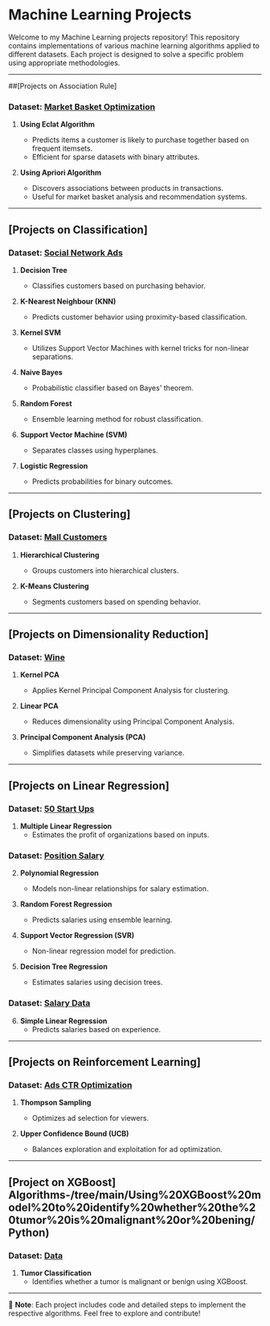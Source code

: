 # Machine Learning Projects

Welcome to my Machine Learning projects repository! This repository contains implementations of various machine learning algorithms applied to different datasets. Each project is designed to solve a specific problem using appropriate methodologies.

---

##[Projects on Association Rule] 

### Dataset: [Market Basket Optimization](https://github.com/farhan065/Projects-on-Various-Machine-Learning-Algorithms-/blob/main/Projects%20on%20Association%20Rule/Using%20Eclat%20algorithm%20to%20predict%20what%20items%20a%20customer%20may%20purchase/Market_Basket_Optimisation.csv)

1. **Using Eclat Algorithm** 
   - Predicts items a customer is likely to purchase together based on frequent itemsets.
   - Efficient for sparse datasets with binary attributes.

2. **Using Apriori Algorithm**
   - Discovers associations between products in transactions.
   - Useful for market basket analysis and recommendation systems.

---

 ## [Projects on Classification]
### Dataset: [Social Network Ads](https://github.com/farhan065/Projects-on-Various-Machine-Learning-Algorithms-/blob/main/Projects%20on%20Classifications/To%20find%20out%20which%20customer%20will%20buy%20the%20product%20using%20Decision%20Tree/Social_Network_Ads.csv)

1. **Decision Tree**
   - Classifies customers based on purchasing behavior.

2. **K-Nearest Neighbour (KNN)**
   - Predicts customer behavior using proximity-based classification.

3. **Kernel SVM**
   - Utilizes Support Vector Machines with kernel tricks for non-linear separations.

4. **Naive Bayes**
   - Probabilistic classifier based on Bayes' theorem.

5. **Random Forest**
   - Ensemble learning method for robust classification.

6. **Support Vector Machine (SVM)**
   - Separates classes using hyperplanes.

7. **Logistic Regression**
   - Predicts probabilities for binary outcomes.

---

 ## [Projects on Clustering] 
### Dataset: [Mall Customers](https://github.com/farhan065/Projects-on-Various-Machine-Learning-Algorithms-/blob/main/Projects%20on%20Clustering/Using%20K-means%20to%20cluster%20the%20customer/Mall_Customers.csv)

1. **Hierarchical Clustering**
   - Groups customers into hierarchical clusters.

2. **K-Means Clustering**
   - Segments customers based on spending behavior.

---

## [Projects on Dimensionality Reduction] 
### Dataset: [Wine](https://github.com/farhan065/Projects-on-Various-Machine-Learning-Algorithms-/blob/main/Projects%20on%20Dimensionality%20Reduction/Using%20Kernal%20Pricipal%20Component%20Analysis%20to%20cluster%20the%20customers%20in%20a%20wine%20shop/Wine.csv)

1. **Kernel PCA**
   - Applies Kernel Principal Component Analysis for clustering.

2. **Linear PCA**
   - Reduces dimensionality using Principal Component Analysis.

3. **Principal Component Analysis (PCA)**
   - Simplifies datasets while preserving variance.

---

 ## [Projects on Linear Regression] 
### Dataset: [50 Start Ups](https://github.com/farhan065/Projects-on-Various-Machine-Learning-Algorithms-/blob/main/Projects%20on%20Linear%20Regression/Estimate%20the%20profit%20of%20an%20organization%20using%20multiple%20linear%20regression/50_Startups.csv)

1. **Multiple Linear Regression**
   - Estimates the profit of organizations based on inputs.

### Dataset: [Position Salary](https://github.com/farhan065/Projects-on-Various-Machine-Learning-Algorithms-/blob/main/Projects%20on%20Linear%20Regression/Estimate%20the%20salary%20of%20a%20position%20using%20polynomial%20regression/Position_Salaries.csv)

2. **Polynomial Regression**
   - Models non-linear relationships for salary estimation.

3. **Random Forest Regression**
   - Predicts salaries using ensemble learning.

4. **Support Vector Regression (SVR)**
   - Non-linear regression model for prediction.

5. **Decision Tree Regression**
   - Estimates salaries using decision trees.

### Dataset: [Salary Data](https://github.com/farhan065/Projects-on-Various-Machine-Learning-Algorithms-/blob/main/Projects%20on%20Linear%20Regression/Predicting%20the%20Salary%20using%20simple%20linear%20regression/Salary_Data.csv)

6. **Simple Linear Regression**
   - Predicts salaries based on experience.

---

 ## [Projects on Reinforcement Learning] 

### Dataset: [Ads CTR Optimization](https://github.com/farhan065/Projects-on-Various-Machine-Learning-Algorithms-/blob/main/Projects%20on%20Reinforcement%20Learning/Using%20Thomson%20Sampling%20to%20find%20out%20which%20add%20will%20be%20selected%20most%20by%20the%20viewers/Ads_CTR_Optimisation.csv)

1. **Thompson Sampling**
   - Optimizes ad selection for viewers.

2. **Upper Confidence Bound (UCB)**
   - Balances exploration and exploitation for ad optimization.

---

 ## [Project on XGBoost] Algorithms-/tree/main/Using%20XGBoost%20model%20to%20identify%20whether%20the%20tumor%20is%20malignant%20or%20bening/Python)

### Dataset: [Data](https://github.com/farhan065/Projects-on-Various-Machine-Learning-Algorithms-/blob/main/Using%20XGBoost%20model%20to%20identify%20whether%20the%20tumor%20is%20malignant%20or%20bening/Python/Data.csv)

1. **Tumor Classification**
   - Identifies whether a tumor is malignant or benign using XGBoost.

---

🎯 **Note**: Each project includes code and detailed steps to implement the respective algorithms. Feel free to explore and contribute!
